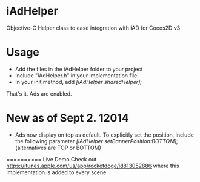 iAdHelper
=========

Objective-C Helper class to ease integration with iAD for Cocos2D v3 


Usage
=========
* Add the files in the iAdHelper folder to your project
* Include "iAdHelper.h" in your implementation file
* In your init method, add *[iAdHelper sharedHelper];*

That's it. Ads are enabled.

New as of Sept 2. 12014
========
* Ads now display on top as default. To explicitly set the position, include the following parameter *[iAdHelper setBannerPosition:BOTTOM];* (alternatives are TOP or BOTTOM)


==========
Live Demo
Check out https://itunes.apple.com/us/app/rocketdoge/id813052886 where this implementation is added to every scene
